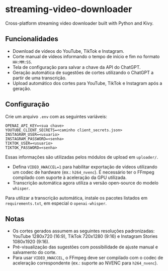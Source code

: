 # streaming-video-downloader
Cross-platform streaming video downloader built with Python and Kivy.

## Funcionalidades

- Download de vídeos do YouTube, TikTok e Instagram.
- Corte manual de vídeos informando o tempo de início e fim no formato `HH:MM:SS`.
- Tela de configuração para salvar a chave da API do ChatGPT.
- Geração automática de sugestões de cortes utilizando o ChatGPT a partir de uma transcrição.
- Upload automático dos cortes para YouTube, TikTok e Instagram após a geração.

## Configuração

Crie um arquivo `.env` com as seguintes variáveis:

```
OPENAI_API_KEY=<sua chave>
YOUTUBE_CLIENT_SECRETS=<caminho client_secrets.json>
INSTAGRAM_USER=<usuario>
INSTAGRAM_PASSWORD=<senha>
TIKTOK_USER=<usuario>
TIKTOK_PASSWORD=<senha>
```

Essas informações são utilizadas pelos módulos de upload em `uploader/`.
- Defina `VIDEO_HWACCEL=1` para habilitar exportação de vídeos utilizando um
  codec de hardware (ex.: `h264_nvenc`). É necessário ter o FFmpeg compilado
  com suporte à aceleração da GPU utilizada.
- Transcrição automática agora utiliza a versão open-source do modelo `whisper`.

Para utilizar a transcrição automática, instale os pacotes listados em `requirements.txt`, em especial o `openai-whisper`.

## Notas

- Os cortes gerados assumem as seguintes resoluções padronizadas: YouTube 1280x720 (16:9), TikTok 720x1280 (9:16) e Instagram Stories 1080x1920 (9:16).
- Pré-visualização das sugestões com possibilidade de ajuste manual e salvamento do corte.
- Para usar `VIDEO_HWACCEL`, o FFmpeg deve ser compilado com o codec
  de aceleração correspondente (ex.: suporte ao NVENC para `h264_nvenc`).

